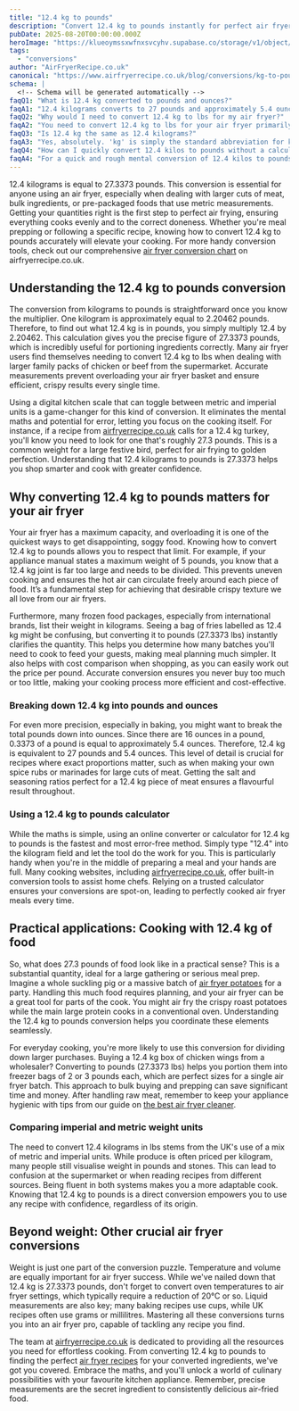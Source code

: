 ```yaml
---
title: "12.4 kg to pounds"
description: "Convert 12.4 kg to pounds instantly for perfect air fryer portions. Get accurate results and handy cooking tips for your recipes today."
pubDate: 2025-08-20T00:00:00.000Z
heroImage: "https://klueoymssxwfnxsvcyhv.supabase.co/storage/v1/object/public/Shmucket/12-4-kg-to-pounds.webp"
tags:
  - "conversions"
author: "AirFryerRecipe.co.uk"
canonical: "https://www.airfryerrecipe.co.uk/blog/conversions/kg-to-pounds/12-4-kg-to-pounds"
schema: |
  <!-- Schema will be generated automatically -->
faqQ1: "What is 12.4 kg converted to pounds and ounces?"
faqA1: "12.4 kilograms converts to 27 pounds and approximately 5.4 ounces. To get this figure, you first multiply 12.4 by 2.20462 to get the total pounds (27.3373). The decimal portion, 0.3373 pounds, is then multiplied by 16 (since there are 16 ounces in a pound) to yield 5.3968 ounces, which rounds to 5.4 ounces. This precise breakdown is very useful for recipes that require exact measurements for seasonings or rubs on a large cut of meat."
faqQ2: "Why would I need to convert 12.4 kg to lbs for my air fryer?"
faqA2: "You need to convert 12.4 kg to lbs for your air fryer primarily to manage portion sizes and avoid overloading the basket. Air fryers cook by circulating hot air, and overcrowding prevents this process, leading to uneven, soggy results. Knowing that 12.4 kg is over 27 pounds helps you understand that this is a very large quantity, likely requiring cooking in multiple batches or using a different cooking method for the main bulk while using the air fryer for complementary items like roast vegetables."
faqQ3: "Is 12.4 kg the same as 12.4 kilograms?"
faqA3: "Yes, absolutely. 'kg' is simply the standard abbreviation for kilogram. So, 12.4 kg and 12.4 kilograms represent the exact same weight. The conversion to pounds is identical regardless of which term you use; 12.4 kg to pounds is the same calculation as 12.4 kilograms to pounds, resulting in 27.3373 pounds. This is a common query because recipes and packaging can use either the full word or the abbreviation."
faqQ4: "How can I quickly convert 12.4 kilos to pounds without a calculator?"
faqA4: "For a quick and rough mental conversion of 12.4 kilos to pounds, you can use a simplified multiplier. Remember that 1 kilogram is roughly equal to 2.2 pounds. Multiply 12.4 by 2.2 to get 27.28 pounds, which is very close to the precise answer of 27.3373 pounds. This estimation is perfectly adequate for most cooking purposes, like gauging the size of a joint of meat or a large bag of frozen chips for your air fryer. For baking or more precise needs, using a digital scale or an online converter is always best."
---
```

<p>12.4 kilograms is equal to 27.3373 pounds. This conversion is essential for anyone using an air fryer, especially when dealing with larger cuts of meat, bulk ingredients, or pre-packaged foods that use metric measurements. Getting your quantities right is the first step to perfect air frying, ensuring everything cooks evenly and to the correct doneness. Whether you're meal prepping or following a specific recipe, knowing how to convert 12.4 kg to pounds accurately will elevate your cooking. For more handy conversion tools, check out our comprehensive <a href="https://www.airfryerrecipe.co.uk/air-fryer-conversion-chart">air fryer conversion chart</a> on airfryerrecipe.co.uk.</p>

<h2>Understanding the 12.4 kg to pounds conversion</h2>
<p>The conversion from kilograms to pounds is straightforward once you know the multiplier. One kilogram is approximately equal to 2.20462 pounds. Therefore, to find out what 12.4 kg is in pounds, you simply multiply 12.4 by 2.20462. This calculation gives you the precise figure of 27.3373 pounds, which is incredibly useful for portioning ingredients correctly. Many air fryer users find themselves needing to convert 12.4 kg to lbs when dealing with larger family packs of chicken or beef from the supermarket. Accurate measurements prevent overloading your air fryer basket and ensure efficient, crispy results every single time.</p>
<p>Using a digital kitchen scale that can toggle between metric and imperial units is a game-changer for this kind of conversion. It eliminates the mental maths and potential for error, letting you focus on the cooking itself. For instance, if a recipe from <a href="https://www.airfryerrecipe.co.uk">airfryerrecipe.co.uk</a> calls for a 12.4 kg turkey, you'll know you need to look for one that's roughly 27.3 pounds. This is a common weight for a large festive bird, perfect for air frying to golden perfection. Understanding that 12.4 kilograms to pounds is 27.3373 helps you shop smarter and cook with greater confidence.</p>

<h2>Why converting 12.4 kg to pounds matters for your air fryer</h2>
<p>Your air fryer has a maximum capacity, and overloading it is one of the quickest ways to get disappointing, soggy food. Knowing how to convert 12.4 kg to pounds allows you to respect that limit. For example, if your appliance manual states a maximum weight of 5 pounds, you know that a 12.4 kg joint is far too large and needs to be divided. This prevents uneven cooking and ensures the hot air can circulate freely around each piece of food. It’s a fundamental step for achieving that desirable crispy texture we all love from our air fryers.</p>
<p>Furthermore, many frozen food packages, especially from international brands, list their weight in kilograms. Seeing a bag of fries labelled as 12.4 kg might be confusing, but converting it to pounds (27.3373 lbs) instantly clarifies the quantity. This helps you determine how many batches you'll need to cook to feed your guests, making meal planning much simpler. It also helps with cost comparison when shopping, as you can easily work out the price per pound. Accurate conversion ensures you never buy too much or too little, making your cooking process more efficient and cost-effective.</p>

<h3>Breaking down 12.4 kg into pounds and ounces</h3>
<p>For even more precision, especially in baking, you might want to break the total pounds down into ounces. Since there are 16 ounces in a pound, 0.3373 of a pound is equal to approximately 5.4 ounces. Therefore, 12.4 kg is equivalent to 27 pounds and 5.4 ounces. This level of detail is crucial for recipes where exact proportions matter, such as when making your own spice rubs or marinades for large cuts of meat. Getting the salt and seasoning ratios perfect for a 12.4 kg piece of meat ensures a flavourful result throughout.</p>

<h3>Using a 12.4 kg to pounds calculator</h3>
<p>While the maths is simple, using an online converter or calculator for 12.4 kg to pounds is the fastest and most error-free method. Simply type "12.4" into the kilogram field and let the tool do the work for you. This is particularly handy when you're in the middle of preparing a meal and your hands are full. Many cooking websites, including <a href="https://www.airfryerrecipe.co.uk">airfryerrecipe.co.uk</a>, offer built-in conversion tools to assist home chefs. Relying on a trusted calculator ensures your conversions are spot-on, leading to perfectly cooked air fryer meals every time.</p>

<h2>Practical applications: Cooking with 12.4 kg of food</h2>
<p>So, what does 27.3 pounds of food look like in a practical sense? This is a substantial quantity, ideal for a large gathering or serious meal prep. Imagine a whole suckling pig or a massive batch of <a href="https://www.airfryerrecipe.co.uk/recipe-category/potatoes">air fryer potatoes</a> for a party. Handling this much food requires planning, and your air fryer can be a great tool for parts of the cook. You might air fry the crispy roast potatoes while the main large protein cooks in a conventional oven. Understanding the 12.4 kg to pounds conversion helps you coordinate these elements seamlessly.</p>
<p>For everyday cooking, you're more likely to use this conversion for dividing down larger purchases. Buying a 12.4 kg box of chicken wings from a wholesaler? Converting to pounds (27.3373 lbs) helps you portion them into freezer bags of 2 or 3 pounds each, which are perfect sizes for a single air fryer batch. This approach to bulk buying and prepping can save significant time and money. After handling raw meat, remember to keep your appliance hygienic with tips from our guide on <a href="https://www.airfryerrecipe.co.uk/air-fryer-cleaner">the best air fryer cleaner</a>.</p>

<h3>Comparing imperial and metric weight units</h3>
<p>The need to convert 12.4 kilograms in lbs stems from the UK's use of a mix of metric and imperial units. While produce is often priced per kilogram, many people still visualise weight in pounds and stones. This can lead to confusion at the supermarket or when reading recipes from different sources. Being fluent in both systems makes you a more adaptable cook. Knowing that 12.4 kg to pounds is a direct conversion empowers you to use any recipe with confidence, regardless of its origin.</p>

<h2>Beyond weight: Other crucial air fryer conversions</h2>
<p>Weight is just one part of the conversion puzzle. Temperature and volume are equally important for air fryer success. While we've nailed down that 12.4 kg is 27.3373 pounds, don't forget to convert oven temperatures to air fryer settings, which typically require a reduction of 20°C or so. Liquid measurements are also key; many baking recipes use cups, while UK recipes often use grams or millilitres. Mastering all these conversions turns you into an air fryer pro, capable of tackling any recipe you find.</p>
<p>The team at <a href="https://www.airfryerrecipe.co.uk">airfryerrecipe.co.uk</a> is dedicated to providing all the resources you need for effortless cooking. From converting 12.4 kg to pounds to finding the perfect <a href="https://www.airfryerrecipe.co.uk/recipes">air fryer recipes</a> for your converted ingredients, we've got you covered. Embrace the maths, and you'll unlock a world of culinary possibilities with your favourite kitchen appliance. Remember, precise measurements are the secret ingredient to consistently delicious air-fried food.</p>
